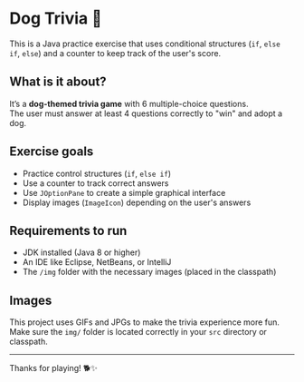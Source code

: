 # Dog Trivia 🐶

This is a Java practice exercise that uses conditional structures (`if`, `else if`, `else`) and a counter to keep track of the user's score.

## What is it about?

It’s a **dog-themed trivia game** with 6 multiple-choice questions.  
The user must answer at least 4 questions correctly to "win" and adopt a dog.

## Exercise goals

- Practice control structures (`if`, `else if`)
- Use a counter to track correct answers
- Use `JOptionPane` to create a simple graphical interface
- Display images (`ImageIcon`) depending on the user's answers

## Requirements to run

- JDK installed (Java 8 or higher)
- An IDE like Eclipse, NetBeans, or IntelliJ
- The `/img` folder with the necessary images (placed in the classpath)

## Images

This project uses GIFs and JPGs to make the trivia experience more fun.  
Make sure the `img/` folder is located correctly in your `src` directory or classpath.

---

Thanks for playing! 🐕✨
